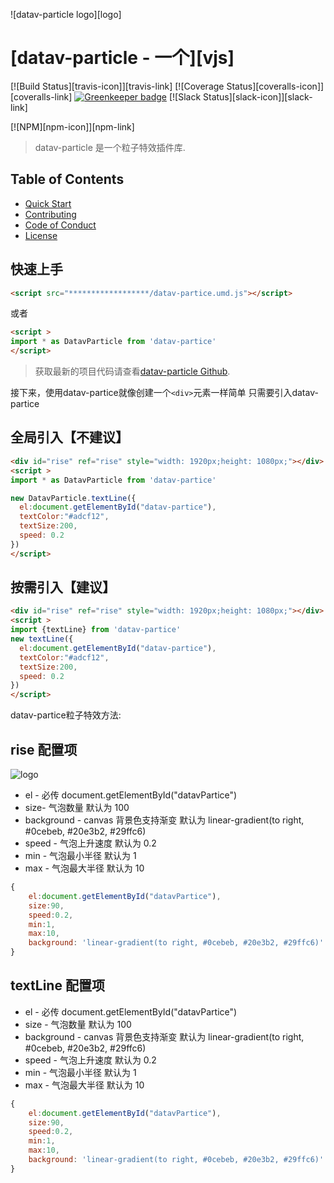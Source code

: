 ![datav-particle logo][logo]

# [datav-particle - 一个][vjs]

[![Build Status][travis-icon]][travis-link]
[![Coverage Status][coveralls-icon]][coveralls-link]
[![Greenkeeper badge](https://badges.greenkeeper.io/videojs/video.js.svg)](https://greenkeeper.io/)
[![Slack Status][slack-icon]][slack-link]

[![NPM][npm-icon]][npm-link]

> datav-particle 是一个粒子特效插件库.

## Table of Contents

- [Quick Start](#quick-start)
- [Contributing](#contributing)
- [Code of Conduct](#code-of-conduct)
- [License](#license)

## 快速上手



```html
<script src="******************/datav-partice.umd.js"></script>
```
或者
```html
<script >
import * as DatavParticle from 'datav-partice'
</script>
```


> 获取最新的项目代码请查看[datav-particle Github](https://github.com/kouhunzhe/datav-particle).


接下来，使用datav-partice就像创建一个`<div>`元素一样简单 只需要引入datav-partice
## 全局引入【不建议】
```html
<div id="rise" ref="rise" style="width: 1920px;height: 1080px;"></div>
<script >
import * as DatavParticle from 'datav-partice'

new DatavParticle.textLine({
  el:document.getElementById("datav-partice"),
  textColor:"#adcf12",
  textSize:200,
  speed: 0.2
})
</script>
```

## 按需引入【建议】
```html
<div id="rise" ref="rise" style="width: 1920px;height: 1080px;"></div>
<script >
import {textLine} from 'datav-partice'
new textLine({
  el:document.getElementById("datav-partice"),
  textColor:"#adcf12",
  textSize:200,
  speed: 0.2
})
</script>
```

datav-partice粒子特效方法:

## rise 配置项
![logo](https://raw.githubusercontent.com/ZLMediaKit/ZLMediaKit/master/www/logo.png)

  - el - 必传 document.getElementById("datavPartice") 
  - size- 气泡数量  默认为 100
  - background - canvas 背景色支持渐变 默认为 linear-gradient(to right, #0cebeb, #20e3b2, #29ffc6)
  - speed - 气泡上升速度 默认为 0.2
  - min - 气泡最小半径 默认为 1
  - max - 气泡最大半径 默认为 10
  
```js
{
    el:document.getElementById("datavPartice"),
    size:90,
    speed:0.2,
    min:1,
    max:10,
    background: 'linear-gradient(to right, #0cebeb, #20e3b2, #29ffc6)'
}
```
## textLine 配置项
  - el - 必传 document.getElementById("datavPartice") 
  - size - 气泡数量  默认为 100
  - background - canvas 背景色支持渐变 默认为 linear-gradient(to right, #0cebeb, #20e3b2, #29ffc6)
  - speed - 气泡上升速度 默认为 0.2
  - min - 气泡最小半径 默认为 1
  - max - 气泡最大半径 默认为 10
  
```js
{
    el:document.getElementById("datavPartice"),
    size:90,
    speed:0.2,
    min:1,
    max:10,
    background: 'linear-gradient(to right, #0cebeb, #20e3b2, #29ffc6)'
}
```